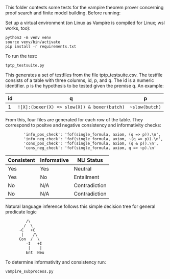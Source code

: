 This folder contests some tests for the vampire theorem prover concerning
proof search and finite model building. Before running:

Set up a virtual environment (on Linux as Vampire is compiled for Linux; wsl works, too):

```
python3 -m venv venv
source venv/bin/activate
pip install -r requirements.txt
```

To run the test:

```
tptp_testsuite.py
```

This generates a set of testfiles from the file tptp_testsuite.csv. The testfile 
consists of a table with three columns, id, p, and q. The id is a numeric identifier. p is the hypothesis to be tested given
the premise q. An example:

| id  | q                                                      | p                         |
|----|--------------------------------------------------------|---------------------------|
| 1  | <code>![X]:(boxer(X) => slow(X)) & boxer(butch)</code> | <code>~slow(butch)</code> |

From this, four files are generated for each row of the table. They correspond to positve and negative consistency and 
informativity checks:

```
        'info_pos_check': 'fof(single_formula, axiom, (q => p)).\n',
        'info_neg_check': 'fof(single_formula, axiom, ~(q => p)).\n',
        'cons_pos_check': 'fof(single_formula, axiom, (q & p)).\n',
        'cons_neg_check': 'fof(single_formula, axiom, q => ~p).\n'
```


| Consistent | Informative | NLI Status     |
|------------|-------------|----------------|
| Yes        | Yes         | Neutral        |
| Yes        | No          | Entailment     |
| No         | N/A         | Contradiction  |
| No         | N/A         | Contradiction  |

Natural language inference follows this simple decision tree for general predicate logic

```
         /\
        /  \
      -C   +C
       |    /\
      Con  /  \
         -I   +I
          |    |
         Ent  Neu
```

To determine informativity and consistency run:

```
vampire_subprocess.py
```

